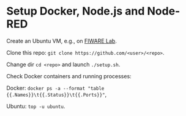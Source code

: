 # Setup Docker, Node.js and Node-RED

Create an Ubuntu VM, e.g., on [FIWARE Lab](https://cloud.lab.fiware.org). 

Clone this repo: ``git clone https://github.com/<user>/<repo>``.

Change dir ``cd <repo>`` and launch ``./setup.sh``.

Check Docker containers and running processes:

Docker: ``docker ps -a --format "table {{.Names}}\t{{.Status}}\t{{.Ports}}"``,

Ubuntu: ``top -u ubuntu``.
